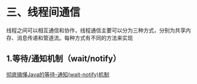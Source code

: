 # 三、线程间通信

线程之间可以相互通信和协作，线程通信主要可以分为三种方式，分别为共享内存、消息传递和管道流。每种方式有不同的方法来实现

## 1.等待/通知机制（wait/notify）

[彻底搞懂Java的等待-通知(wait-notify)机制](https://blog.csdn.net/y277an/article/details/98697454)